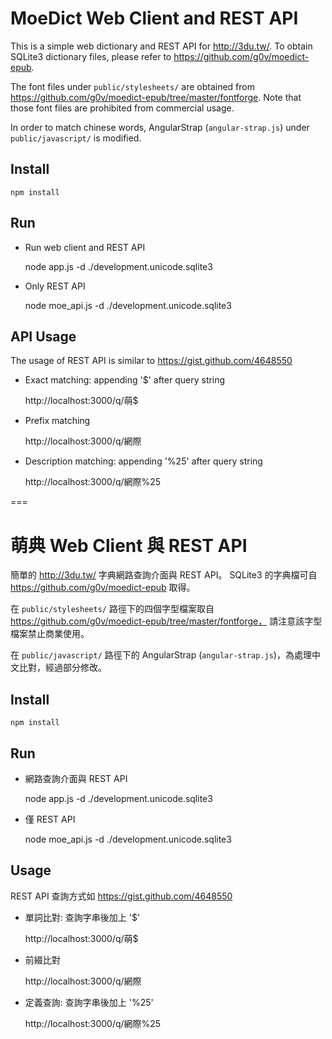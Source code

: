 
# MoeDict Web Client and REST API

This is a simple web dictionary and REST API for http://3du.tw/.
To obtain SQLite3 dictionary files, please refer to https://github.com/g0v/moedict-epub.

The font files under `public/stylesheets/` are obtained from
https://github.com/g0v/moedict-epub/tree/master/fontforge.
Note that those font files are prohibited from commercial usage.

In order to match chinese words, AngularStrap (`angular-strap.js`) under `public/javascript/` is modified.

## Install

    npm install
    
## Run

* Run web client and REST API

    node app.js -d ./development.unicode.sqlite3
    
* Only REST API

    node moe_api.js -d ./development.unicode.sqlite3

## API Usage

The usage of REST API is similar to https://gist.github.com/4648550

* Exact matching: appending '$' after query string

    http://localhost:3000/q/萌$  
    
* Prefix matching

    http://localhost:3000/q/網際

* Description matching: appending '%25' after query string

    http://localhost:3000/q/網際%25

===


# 萌典 Web Client 與 REST API

簡單的 http://3du.tw/ 字典網路查詢介面與 REST API。
SQLite3 的字典檔可自 https://github.com/g0v/moedict-epub 取得。

在 `public/stylesheets/` 路徑下的四個字型檔案取自 https://github.com/g0v/moedict-epub/tree/master/fontforge，
請注意該字型檔案禁止商業使用。

在 `public/javascript/` 路徑下的 AngularStrap (`angular-strap.js`)，為處理中文比對，經過部分修改。

## Install

    npm install
    
## Run

* 網路查詢介面與 REST API

    node app.js -d ./development.unicode.sqlite3
    
* 僅 REST API

    node moe_api.js -d ./development.unicode.sqlite3

## Usage

REST API 查詢方式如 https://gist.github.com/4648550

* 單詞比對: 查詢字串後加上 '$'

    http://localhost:3000/q/萌$  
    
* 前綴比對    

    http://localhost:3000/q/網際

* 定義查詢: 查詢字串後加上 '%25'

    http://localhost:3000/q/網際%25

 
